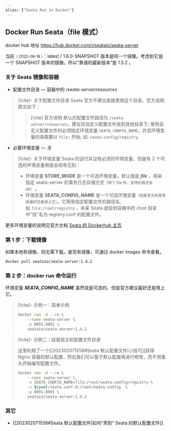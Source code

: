 ```yaml
---
alias: ["Seata Run in Docker"]
---
```


## Docker Run Seata（file 模式）

docker hub 地址 https://hub.docker.com/r/seataio/seata-server

当前<small>（ 2022-09-19 ）</small>：latest / 1.6.0-SNAPSHOT 版本是同一个镜像。考虑到它是一个 SNAPSHOT 版本的镜像，所以“靠谱的最新版本”是 1.5.2 。

### 关于 Seata 镜像和容器

- 配置文件目录 — 容器中的 _/seata-server/resources_

> [!cite]- 关于配置文件目录
> Seata 官方不建议直接使用这个目录。官方说明原文如下：
> 
> > [!cite] 官方说明
> > 默认的配置文件路径为 `/seata-server/resources`，建议将自定义配置文件放到其他目录下; 使用自定义配置文件时必须指定环境变量 `SEATA_CONFIG_NAME`，并且环境变量的值需要以 `file:` 开始, 如: `seata-config/registry`

- 必要环境变量 — _无_

> [!cite]- 关于环境变量
> Seata 的运行并没有必须的环境变量，但是有 2 个可选的环境变量倒是会经常见到：
> - 环境变量 **STORE_MODE** 是一个可选环境变量，默认值是 _**file**_ ，用来指定 seata-server 的事务日志存储方式<small>（除了 file 外，支持的值还有 db） </small>。
> - 环境变量 **SEATA_CONFIG_NAME** 是一个可选环境变量<small>（但是官方的意思是最好还是用上它）</small>。它用来指定配置文件的路径名, 如 `file:/root/registry` ，未来 Seata 就会到容器中的 /root 目录中"找"名为 registry.conf 的配置文件。

更多环境变量的说明见官方文档 [Seata 的 Dockerhub 主页](https://hub.docker.com/r/seataio/seata-server)

### 第 1 步：下载镜像

如果本地有镜像，则无需下载。是否有镜像，可通过 docker images 命令查看。

```bash
docker pull seataio/seata-server:1.4.2
```

### 第 2 步：docker run 命令运行

环境变量 ***SEATA_CONFIG_NAME*** 虽然说是可选的，但是官方建议最好还是用上它。

> [!cite]- 示例一：简单示例
> ```sh
> docker run -d --rm \
>     --name seata-server \
>     -p 8091:8091 \
>     seataio/seata-server:1.4.2
> ```

> [!cite]- 示例二：挂载宿主机配置文件目录
>   
> 这里利用了一个[[202302071558#Seata 默认配置文件|小技巧]]获得 Nginx 容器的默认配置，然后我们可以基于默认配置再进行修改，而不用重头开始编写配置文件。
> 
> ```bash
> docker run -d --rm \
>     --name seata-server \
>     -e SEATA_CONFIG_NAME=file:/root/seata-config/registry \
>     -v $(pwd)/seata.conf.d:/root/seata-config  \
>     -p 8091:8091 \
>     seataio/seata-server:1.4.2
> ```

### 其它 

- [[202302071558#Seata 默认配置文件|如何“弄到” Seata 的默认配置文件]]


